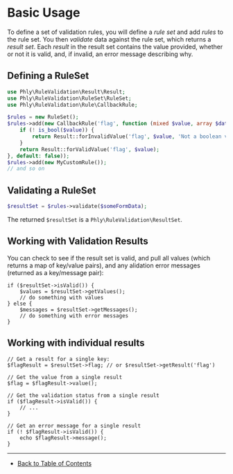# Basic Usage

To define a set of validation rules, you will define a _rule set_ and add _rules_ to the rule set.
You then _validate_ data against the rule set, which returns a _result set_.
Each _result_ in the result set contains the value provided, whether or not it is valid, and, if invalid, an error message describing why.


## Defining a RuleSet

```php
use Phly\RuleValidation\Result\Result;
use Phly\RuleValidation\RuleSet\RuleSet;
use Phly\RuleValidation\Rule\CallbackRule;

$rules = new RuleSet();
$rules->add(new CallbackRule('flag', function (mixed $value, array $data): Result {
    if (! is_bool($value)) {
        return Result::forInvalidValue('flag', $value, 'Not a boolean value');
    }
    return Result::forValidValue('flag', $value);
}, default: false));
$rules->add(new MyCustomRule());
// and so on
```

## Validating a RuleSet

```php
$resultSet = $rules->validate($someFormData);
```

The returned `$resultSet` is a `Phly\RuleValidation\ResultSet`.

## Working with Validation Results

You can check to see if the result set is valid, and pull all values (which returns a map of key/value pairs), and any alidation error messages (returned as a key/message pair):

```
if ($resultSet->isValid()) {
    $values = $resultSet->getValues();
    // do something with values
} else {
    $messages = $resultSet->getMessages();
    // do something with error messages
}
```

## Working with individual results

```
// Get a result for a single key:
$flagResult = $resultSet->flag; // or $resultSet->getResult('flag')

// Get the value from a single result
$flag = $flagResult->value();

// Get the validation status from a single result
if ($flagResult->isValid()) {
    // ...
}

// Get an error message for a single result
if (! $flagResult->isValid()) {
    echo $flagResult->message();
}
```

-----

- [Back to Table of Contents](../README.md)
